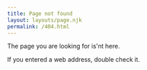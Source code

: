 ```yaml
---
title: Page not found
layout: layouts/page.njk
permalink: /404.html
---
```



The page you are looking for is'nt here. 

If you entered a web address, double check it.


